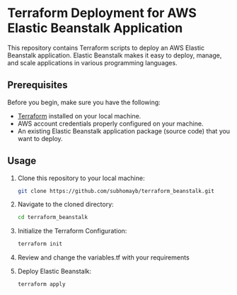 # Terraform Deployment for AWS Elastic Beanstalk Application

This repository contains Terraform scripts to deploy an AWS Elastic Beanstalk application. Elastic Beanstalk makes it easy to deploy, manage, and scale applications in various programming languages.

## Prerequisites

Before you begin, make sure you have the following:

- [Terraform](https://www.terraform.io/downloads.html) installed on your local machine.
- AWS account credentials properly configured on your machine.
- An existing Elastic Beanstalk application package (source code) that you want to deploy.

## Usage

1. Clone this repository to your local machine:

   ```bash
   git clone https://github.com/subhomayb/terraform_beanstalk.git

2. Navigate to the cloned directory:

   ```bash
   cd terraform_beanstalk

4. Initialize the Terraform Configuration:

   ```bash
   terraform init

6. Review and change the variables.tf with your requirements

7. Deploy Elastic Beanstalk:

   ```bash
   terraform apply
